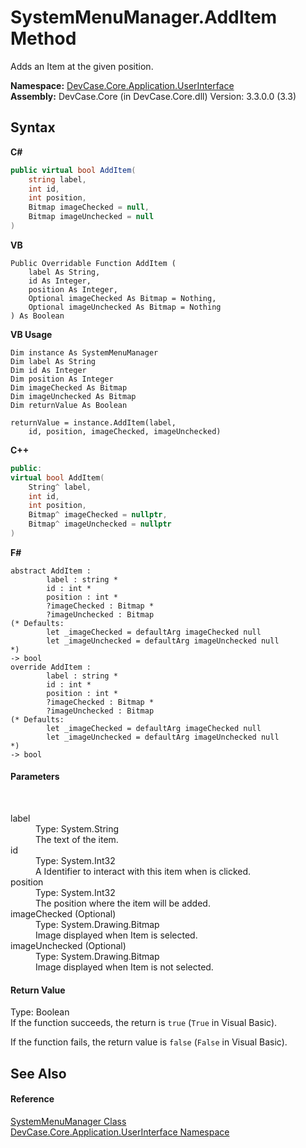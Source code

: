 # SystemMenuManager.AddItem Method 
 

Adds an Item at the given position.

**Namespace:**&nbsp;<a href="N_DevCase_Core_Application_UserInterface">DevCase.Core.Application.UserInterface</a><br />**Assembly:**&nbsp;DevCase.Core (in DevCase.Core.dll) Version: 3.3.0.0 (3.3)

## Syntax

**C#**<br />
``` C#
public virtual bool AddItem(
	string label,
	int id,
	int position,
	Bitmap imageChecked = null,
	Bitmap imageUnchecked = null
)
```

**VB**<br />
``` VB
Public Overridable Function AddItem ( 
	label As String,
	id As Integer,
	position As Integer,
	Optional imageChecked As Bitmap = Nothing,
	Optional imageUnchecked As Bitmap = Nothing
) As Boolean
```

**VB Usage**<br />
``` VB Usage
Dim instance As SystemMenuManager
Dim label As String
Dim id As Integer
Dim position As Integer
Dim imageChecked As Bitmap
Dim imageUnchecked As Bitmap
Dim returnValue As Boolean

returnValue = instance.AddItem(label, 
	id, position, imageChecked, imageUnchecked)
```

**C++**<br />
``` C++
public:
virtual bool AddItem(
	String^ label, 
	int id, 
	int position, 
	Bitmap^ imageChecked = nullptr, 
	Bitmap^ imageUnchecked = nullptr
)
```

**F#**<br />
``` F#
abstract AddItem : 
        label : string * 
        id : int * 
        position : int * 
        ?imageChecked : Bitmap * 
        ?imageUnchecked : Bitmap 
(* Defaults:
        let _imageChecked = defaultArg imageChecked null
        let _imageUnchecked = defaultArg imageUnchecked null
*)
-> bool 
override AddItem : 
        label : string * 
        id : int * 
        position : int * 
        ?imageChecked : Bitmap * 
        ?imageUnchecked : Bitmap 
(* Defaults:
        let _imageChecked = defaultArg imageChecked null
        let _imageUnchecked = defaultArg imageUnchecked null
*)
-> bool 
```


#### Parameters
&nbsp;<dl><dt>label</dt><dd>Type: System.String<br />The text of the item.</dd><dt>id</dt><dd>Type: System.Int32<br />A Identifier to interact with this item when is clicked.</dd><dt>position</dt><dd>Type: System.Int32<br />The position where the item will be added.</dd><dt>imageChecked (Optional)</dt><dd>Type: System.Drawing.Bitmap<br />Image displayed when Item is selected.</dd><dt>imageUnchecked (Optional)</dt><dd>Type: System.Drawing.Bitmap<br />Image displayed when Item is not selected.</dd></dl>

#### Return Value
Type: Boolean<br />If the function succeeds, the return is `true` (`True` in Visual Basic). 

 If the function fails, the return value is `false` (`False` in Visual Basic).

## See Also


#### Reference
<a href="T_DevCase_Core_Application_UserInterface_SystemMenuManager">SystemMenuManager Class</a><br /><a href="N_DevCase_Core_Application_UserInterface">DevCase.Core.Application.UserInterface Namespace</a><br />